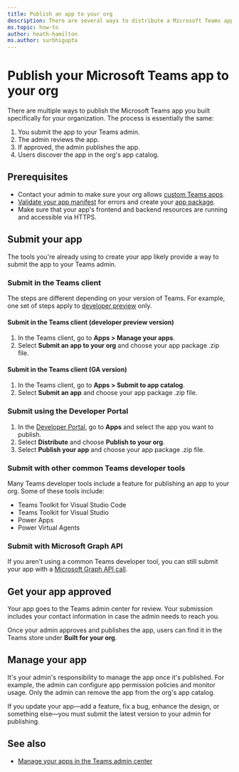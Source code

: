 ```yaml
---
title: Publish an app to your org
description: There are several ways to distribute a Microsoft Teams app you built specifically for your org.
ms.topic: how-to
author: heath-hamilton
ms.author: surbhigupta
---
```


# Publish your Microsoft Teams app to your org

There are multiple ways to publish the Microsoft Teams app you built specifically for your organization. The process is essentially the same:

1. You submit the app to your Teams admin.
1. The admin reviews the app.
1. If approved, the admin publishes the app.
1. Users discover the app in the org's app catalog.

## Prerequisites

* Contact your admin to make sure your org allows [custom Teams apps](~/concepts/build-and-test/prepare-your-o365-tenant.md#enable-custom-teams-apps-and-turn-on-custom-app-uploading).
* [Validate your app manifest](https://dev.teams.microsoft.com/appvalidation.html) for errors and create your [app package](~/concepts/build-and-test/apps-package.md).
* Make sure that your app's frontend and backend resources are running and accessible via HTTPS.

## Submit your app

The tools you're already using to create your app likely provide a way to submit the app to your Teams admin.

### Submit in the Teams client

The steps are different depending on your version of Teams. For example, one set of steps apply to [developer preview](../resources/dev-preview/developer-preview-intro.md) only.

#### Submit in the Teams client (developer preview version)

1. In the Teams client, go to **Apps > Manage your apps**.
1. Select **Submit an app to your org** and choose your app package .zip file.

#### Submit in the Teams client (GA version)

1. In the Teams client, go to **Apps > Submit to app catalog**.
1. Select **Submit an app** and choose your app package .zip file.

### Submit using the Developer Portal

1. In the [Developer Portal](https://dev.teams.microsoft.com), go to **Apps** and select the app you want to publish.
1. Select **Distribute** and choose **Publish to your org**.
1. Select **Publish your app** and choose your app package .zip file.

### Submit with other common Teams developer tools

Many Teams developer tools include a feature for publishing an app to your org. Some of these tools include:

* Teams Toolkit for Visual Studio Code
* Teams Toolkit for Visual Studio
* Power Apps
* Power Virtual Agents

### Submit with Microsoft Graph API

If you aren't using a common Teams developer tool, you can still submit your app with a [Microsoft Graph API call](/graph/api/teamsapp-publish).

## Get your app approved

Your app goes to the Teams admin center for review. Your submission includes your contact information in case the admin needs to reach you.

Once your admin approves and publishes the app, users can find it in the Teams store under **Built for your org**.

## Manage your app

It's your admin's responsibility to manage the app once it's published. For example, the admin can configure app permission policies and monitor usage. Only the admin can remove the app from the org's app catalog.

If you update your app&#8212;add a feature, fix a bug, enhance the design, or something else&#8212;you must submit the latest version to your admin for publishing.

## See also

* [Manage your apps in the Teams admin center](/microsoftteams/manage-apps)
